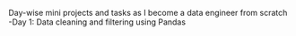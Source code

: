 Day-wise mini projects and tasks as I become a data engineer from scratch
-Day 1: Data cleaning and filtering using Pandas
